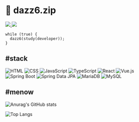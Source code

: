 # 📂 dazz6.zip
<a href="mailto:dazz6@kakao.com">
  <img src="https://img.shields.io/badge/dazz6@kakao.com-FFCD00?style=flat-square&logo=Kakao&logoColor=white"/>
</a>

<a href="https://dazz6study.tistory.com" target="_blank">
  <img src="https://img.shields.io/badge/Tistory-FF7700?style=flat-square&logo=Tistory&logoColor=white"/>
</a>

```
while (true) {
  dazz6(study(developer));
}
```

## #stack 

![HTML](https://img.shields.io/badge/HTML5-E34F26?style=for-the-badge&logo=html5&logoColor=white)
![CSS](https://img.shields.io/badge/CSS3-1572B6?style=for-the-badge&logo=css3&logoColor=white)
![JavaScript](https://img.shields.io/badge/JavaScript-F7DF1E?style=for-the-badge&logo=JavaScript&logoColor=white)
![TypeScript](https://img.shields.io/badge/TypeScript-3178C6?style=for-the-badge&logo=TypeScript&logoColor=white)
![React](https://img.shields.io/badge/React-61DAFB?style=for-the-badge&logo=react&logoColor=white)
![Vue.js](https://img.shields.io/badge/Vue.js-4FC08D?style=for-the-badge&logo=Vue.js&logoColor=white)<br>
![Spring Boot](https://img.shields.io/badge/Spring_Boot-6DB33F?style=for-the-badge&logo=spring-boot&logoColor=white)
![Spring Data JPA](https://img.shields.io/badge/Spring_Data_JPA-6DB33F?style=for-the-badge&logo=spring&logoColor=white)
![MariaDB](https://img.shields.io/badge/MariaDB-003545?style=for-the-badge&logo=mariadb&logoColor=white)
![MySQL](https://img.shields.io/badge/MySQL-4479A1?style=for-the-badge&logo=mysql&logoColor=white)


## #menow 
![Anurag's GitHub stats](https://github-readme-stats.vercel.app/api?username=dazz6zip&show_icons=true&count_private=true)

![Top Langs](https://github-readme-stats.vercel.app/api/top-langs/?username=dazz6zip&layout=compact)


<!--
**dazz6zip/dazz6zip** is a ✨ _special_ ✨ repository because its `README.md` (this file) appears on your GitHub profile.

Here are some ideas to get you started:

- 🔭 I’m currently working on ...
- 🌱 I’m currently learning ...
- 👯 I’m looking to collaborate on ...
- 🤔 I’m looking for help with ...
- 💬 Ask me about ...
- 📫 How to reach me: ...
- 😄 Pronouns: ...
- ⚡ Fun fact: ...
-->
